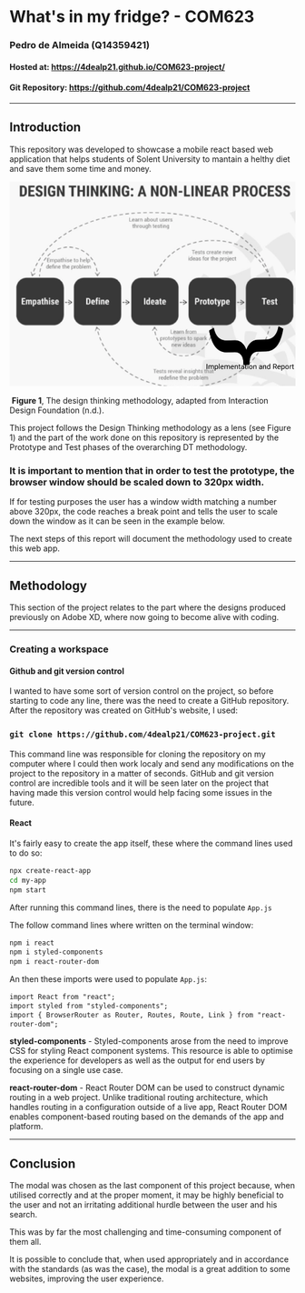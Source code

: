 # What's in my fridge? - COM623

### Pedro de Almeida (Q14359421)

#### Hosted at: https://4dealp21.github.io/COM623-project/

#### Git Repository: https://github.com/4dealp21/COM623-project

---

## Introduction

This repository was developed to showcase a mobile react based web application that helps students of Solent University to mantain a helthy diet and save them some time and money.



<img src="./src/Components/my-fridge/assets/design-thinking-2.png" alt="design thinking" style="zoom:80%;" />

​							**Figure 1**, The design thinking methodology, adapted from Interaction Design Foundation (n.d.).



This project follows the Design Thinking methodology as a lens (see Figure 1) and the part of the work done on this repository is represented by the Prototype and Test phases of the overarching DT methodology.



### **It is important to mention that in order to test the prototype, the browser window should be scaled down to 320px width**.

If for testing purposes the user has a window width matching a number above 320px, the code reaches a break point and tells the user to scale down the window as it can be seen in the example below.





The next steps of this report will document the methodology used to create this web app.

---

## Methodology

This section of the project relates to the part where the designs produced previously on Adobe XD, where now going to become alive with coding.



---

### Creating a workspace

#### Github and git version control

I wanted to have some sort of version control on the project, so before starting to code any line, there was the need to create a GitHub repository. After the repository was created on GitHub's website, I used:

### `git clone https://github.com/4dealp21/COM623-project.git`

This command line was responsible for cloning the repository on my computer where I could then work localy and send any modifications on the project to the repository in a matter of seconds. GitHub and git version control are incredible tools and it will be seen later on the project that having made this version control would help facing some issues in the future.



#### React

It's fairly easy to create the app itself, these where the command lines used to do so:

```bash
npx create-react-app 
cd my-app
npm start
```



After running this command lines, there is the need to populate ```App.js``` 

The follow command lines where written on the terminal window:

```bash
npm i react
npm i styled-components
npm i react-router-dom
```



An then these imports were used to populate ```App.js```:

```react
import React from "react";
import styled from "styled-components";
import { BrowserRouter as Router, Routes, Route, Link } from "react-router-dom";
```

**styled-components** - Styled-components arose from the need to improve CSS for styling React component systems. This resource is able to optimise  the experience for developers as well as the output for end users by focusing on a single use case.

**react-router-dom** - React Router DOM can be used to construct dynamic routing in a web project. Unlike traditional routing architecture, which handles routing in a configuration outside of a live app, React Router DOM enables component-based routing based on the demands of the app and platform.

---

## Conclusion

The modal was chosen as the last component of this project because, when utilised correctly and at the proper moment, it may be highly beneficial to the user and not an irritating additional hurdle between the user and his search.



This was by far the most challenging and time-consuming component of them all.



It is possible to conclude that, when used appropriately and in accordance with the standards (as was the case), the modal is a great addition to some websites, improving the user experience.
